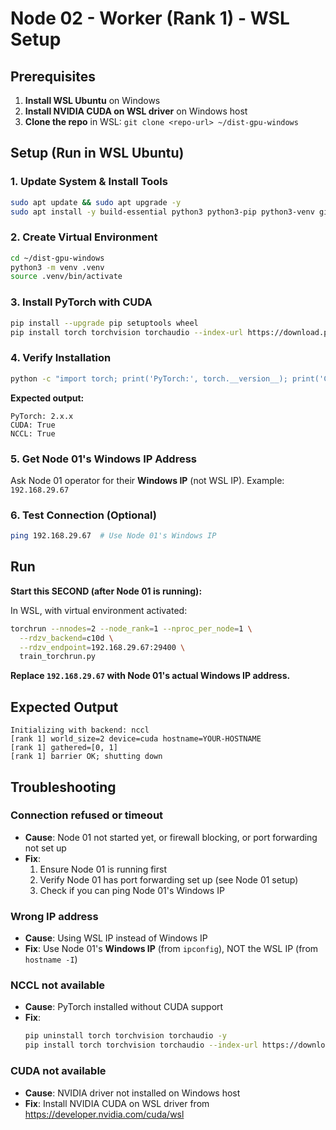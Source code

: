 # Node 02 - Worker (Rank 1) - WSL Setup

## Prerequisites

1. **Install WSL Ubuntu** on Windows
2. **Install NVIDIA CUDA on WSL driver** on Windows host
3. **Clone the repo** in WSL: `git clone <repo-url> ~/dist-gpu-windows`

## Setup (Run in WSL Ubuntu)

### 1. Update System & Install Tools
```bash
sudo apt update && sudo apt upgrade -y
sudo apt install -y build-essential python3 python3-pip python3-venv git
```

### 2. Create Virtual Environment
```bash
cd ~/dist-gpu-windows
python3 -m venv .venv
source .venv/bin/activate
```

### 3. Install PyTorch with CUDA
```bash
pip install --upgrade pip setuptools wheel
pip install torch torchvision torchaudio --index-url https://download.pytorch.org/whl/cu124
```

### 4. Verify Installation
```bash
python -c "import torch; print('PyTorch:', torch.__version__); print('CUDA:', torch.cuda.is_available()); print('NCCL:', torch.distributed.is_nccl_available())"
```

**Expected output:**
```
PyTorch: 2.x.x
CUDA: True
NCCL: True
```

### 5. Get Node 01's Windows IP Address
Ask Node 01 operator for their **Windows IP** (not WSL IP).
Example: `192.168.29.67`

### 6. Test Connection (Optional)
```bash
ping 192.168.29.67  # Use Node 01's Windows IP
```

## Run

**Start this SECOND (after Node 01 is running):**

In WSL, with virtual environment activated:

```bash
torchrun --nnodes=2 --node_rank=1 --nproc_per_node=1 \
  --rdzv_backend=c10d \
  --rdzv_endpoint=192.168.29.67:29400 \
  train_torchrun.py
```

**Replace `192.168.29.67` with Node 01's actual Windows IP address.**

## Expected Output

```
Initializing with backend: nccl
[rank 1] world_size=2 device=cuda hostname=YOUR-HOSTNAME
[rank 1] gathered=[0, 1]
[rank 1] barrier OK; shutting down
```

## Troubleshooting

### Connection refused or timeout
- **Cause**: Node 01 not started yet, or firewall blocking, or port forwarding not set up
- **Fix**: 
  1. Ensure Node 01 is running first
  2. Verify Node 01 has port forwarding set up (see Node 01 setup)
  3. Check if you can ping Node 01's Windows IP

### Wrong IP address
- **Cause**: Using WSL IP instead of Windows IP
- **Fix**: Use Node 01's **Windows IP** (from `ipconfig`), NOT the WSL IP (from `hostname -I`)

### NCCL not available
- **Cause**: PyTorch installed without CUDA support
- **Fix**: 
  ```bash
  pip uninstall torch torchvision torchaudio -y
  pip install torch torchvision torchaudio --index-url https://download.pytorch.org/whl/cu124
  ```

### CUDA not available
- **Cause**: NVIDIA driver not installed on Windows host
- **Fix**: Install NVIDIA CUDA on WSL driver from https://developer.nvidia.com/cuda/wsl
